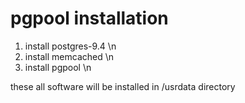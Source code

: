 # pgpool installation

1) install postgres-9.4 \n 
2) install memcached \n
3) install pgpool \n

these all software will be installed in /usrdata directory
